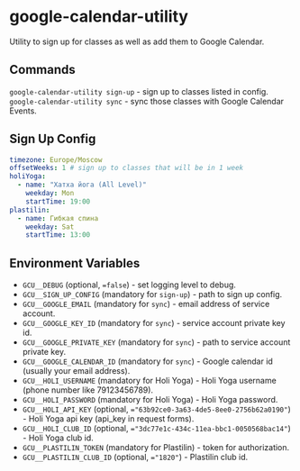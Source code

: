 # google-calendar-utility

Utility to sign up for classes as well as add them to Google Calendar.

## Commands

`google-calendar-utility sign-up` - sign up to classes listed in config.
`google-calendar-utility sync` - sync those classes with Google Calendar Events.

## Sign Up Config

```yaml
timezone: Europe/Moscow
offsetWeeks: 1 # sign up to classes that will be in 1 week
holiYoga:
  - name: "Хатха йога (All Level)"
    weekday: Mon
    startTime: 19:00
plastilin:
  - name: Гибкая спина
    weekday: Sat
    startTime: 13:00
```

## Environment Variables

* `GCU__DEBUG` (optional, `=false`) - set logging level to debug.
* `GCU__SIGN_UP_CONFIG` (mandatory for `sign-up`) - path to sign up config.
* `GCU__GOOGLE_EMAIL` (mandatory for `sync`) - email address of service account.
* `GCU__GOOGLE_KEY_ID` (mandatory for `sync`) - service account private key id.
* `GCU__GOOGLE_PRIVATE_KEY` (mandatory for `sync`) - path to service account private key.
* `GCU__GOOGLE_CALENDAR_ID` (mandatory for `sync`) - Google calendar id (usually your email address).
* `GCU__HOLI_USERNAME` (mandatory for Holi Yoga) - Holi Yoga username (phone number like 79123456789).
* `GCU__HOLI_PASSWORD` (mandatory for Holi Yoga) - Holi Yoga password.
* `GCU__HOLI_API_KEY` (optional, `="63b92ce0-3a63-4de5-8ee0-2756b62a0190"`) - Holi Yoga api key (api_key in request forms).
* `GCU__HOLI_CLUB_ID` (optional, `="3dc77e1c-434c-11ea-bbc1-0050568bac14"`) - Holi Yoga club id.
* `GCU__PLASTILIN_TOKEN` (mandatory for Plastilin) - token for authorization.
* `GCU__PLASTILIN_CLUB_ID` (optional, `="1820"`) - Plastilin club id.
